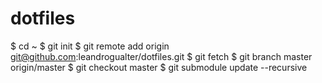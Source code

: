 # dotfiles

$ cd ~
$ git init
$ git remote add origin git@github.com:leandrogualter/dotfiles.git
$ git fetch
$ git branch master origin/master
$ git checkout master
$ git submodule update --recursive
